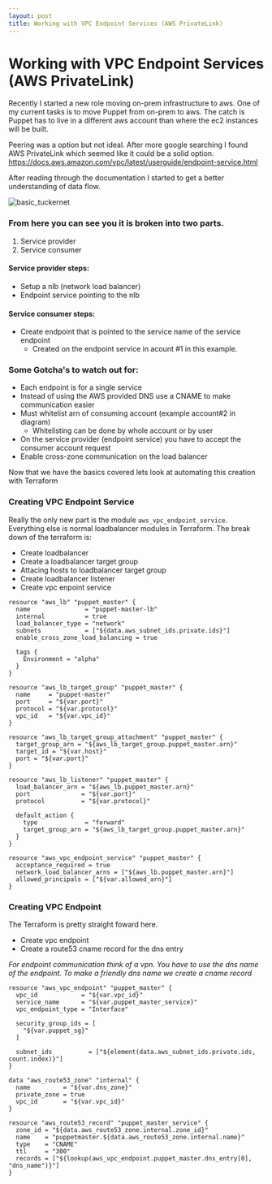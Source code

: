 ```yaml
---
layout: post
title: Working with VPC Endpoint Services (AWS PrivateLink)
---
```

# Working with VPC Endpoint Services (AWS PrivateLink)

Recently I started a new role moving on-prem infrastructure to aws. One of my current tasks is to move Puppet from on-prem to aws. The catch is Puppet has to live in a different aws account than where the ec2 instances will be built. 

Peering was a option but not ideal. After more google searching I found AWS PrivateLink which seemed like it could be a solid option. https://docs.aws.amazon.com/vpc/latest/userguide/endpoint-service.html  

After reading through the documentation I started to get a better understanding of data flow. 

![basic_tuckernet](https://github.com/budcalabrese/terraform/blob/master/img/basic_privatelink.jpeg)

### From here you can see you it is broken into two parts. 
1.  Service provider  
2.  Service consumer  


#### Service provider steps:
- Setup a nlb (network load balancer)
- Endpoint service pointing to the nlb

#### Service consumer steps:
- Create endpoint that is pointed to the service name of the service endpoint  
  - Created on the endpoint service in acount #1 in this example. 

### Some Gotcha's to watch out for:
- Each endpoint is for a single service
- Instead of using the AWS provided DNS use a CNAME to make communication easier
- Must whitelist arn of consuming account (example account#2 in diagram)
  - Whitelisting can be done by whole account or by user
- On the service provider (endpoint service) you have to accept the consumer account request
- Enable cross-zone communication on the load balancer  


Now that we have the basics covered lets look at automating this creation with Terraform 

### Creating VPC Endpoint Service

Really the only new part is the module `aws_vpc_endpoint_service`. Everything else is normal loadbalancer modules in Terraform. The break down of the terraform is:
- Create loadbalancer
- Create a loadbalancer target group
- Attacing hosts to loadbalancer target group
- Create loadbalancer listener
- Create vpc enpoint service

```
resource "aws_lb" "puppet_master" {
  name               = "puppet-master-lb"
  internal           = true
  load_balancer_type = "network"
  subnets            = ["${data.aws_subnet_ids.private.ids}"]
  enable_cross_zone_load_balancing = true

  tags {
    Environment = "alpha"
  }
}

resource "aws_lb_target_group" "puppet_master" {
  name     = "puppet-master"
  port     = "${var.port}"
  protocol = "${var.protocol}"
  vpc_id   = "${var.vpc_id}"
}

resource "aws_lb_target_group_attachment" "puppet_master" {
  target_group_arn = "${aws_lb_target_group.puppet_master.arn}"
  target_id = "${var.host}"
  port = "${var.port}"
}

resource "aws_lb_listener" "puppet_master" {
  load_balancer_arn = "${aws_lb.puppet_master.arn}"
  port              = "${var.port}"
  protocol          = "${var.protocol}"

  default_action {
    type             = "forward"
    target_group_arn = "${aws_lb_target_group.puppet_master.arn}"
  }
}

resource "aws_vpc_endpoint_service" "puppet_master" {
  acceptance_required = true
  network_load_balancer_arns = ["${aws_lb.puppet_master.arn}"]
  allowed_principals = ["${var.allowed_arn}"]
}
```  

### Creating VPC Endpoint 

The Terraform is pretty straight foward here. 
- Create vpc endpoint
- Create a route53 cname record for the dns entry 

*For endpoint communication think of a vpn. You have to use the dns name of the endpoint. To make a friendly dns name we create a cname record*

```
resource "aws_vpc_endpoint" "puppet_master" {
  vpc_id            = "${var.vpc_id}"
  service_name      = "${var.puppet_master_service}"
  vpc_endpoint_type = "Interface"

  security_group_ids = [
    "${var.puppet_sg}"
  ]
  
  subnet_ids          = ["${element(data.aws_subnet_ids.private.ids, count.index)}"]
}

data "aws_route53_zone" "internal" {
  name         = "${var.dns_zone}"
  private_zone = true
  vpc_id       = "${var.vpc_id}"
}

resource "aws_route53_record" "puppet_master_service" {
  zone_id = "${data.aws_route53_zone.internal.zone_id}"
  name    = "puppetmaster.${data.aws_route53_zone.internal.name}"
  type    = "CNAME"
  ttl     = "300"
  records = ["${lookup(aws_vpc_endpoint.puppet_master.dns_entry[0], "dns_name")}"]
}
```

